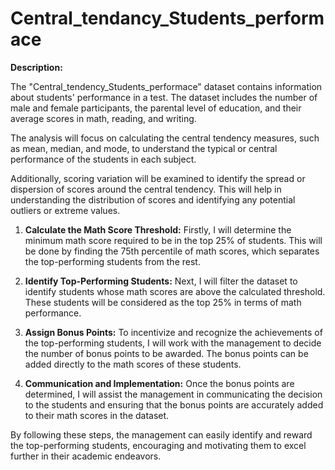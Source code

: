 # Central_tendancy_Students_performace

**Description:**

The "Central_tendency_Students_performace" dataset contains information about students' performance in a test. The dataset includes the number of male and female participants, the parental level of education, and their average scores in math, reading, and writing. 

The analysis will focus on calculating the central tendency measures, such as mean, median, and mode, to understand the typical or central performance of the students in each subject.

Additionally, scoring variation will be examined to identify the spread or dispersion of scores around the central tendency. This will help in understanding the distribution of scores and identifying any potential outliers or extreme values.


1. **Calculate the Math Score Threshold:** Firstly, I will determine the minimum math score required to be in the top 25% of students. This will be done by finding the 75th percentile of math scores, which separates the top-performing students from the rest.

2. **Identify Top-Performing Students:** Next, I will filter the dataset to identify students whose math scores are above the calculated threshold. These students will be considered as the top 25% in terms of math performance.

3. **Assign Bonus Points:** To incentivize and recognize the achievements of the top-performing students, I will work with the management to decide the number of bonus points to be awarded. The bonus points can be added directly to the math scores of these students.

4. **Communication and Implementation:** Once the bonus points are determined, I will assist the management in communicating the decision to the students and ensuring that the bonus points are accurately added to their math scores in the dataset.

By following these steps, the management can easily identify and reward the top-performing students, encouraging and motivating them to excel further in their academic endeavors.

